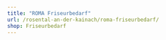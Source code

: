 ```yaml
---
title: "ROMA Friseurbedarf"
url: /rosental-an-der-kainach/roma-friseurbedarf/
shop: Friseurbedarf
---
```

